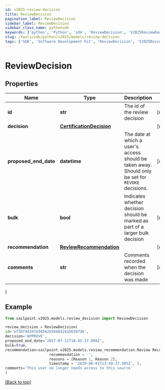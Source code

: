 ```yaml
---
id: v2025-review-decision
title: ReviewDecision
pagination_label: ReviewDecision
sidebar_label: ReviewDecision
sidebar_class_name: pythonsdk
keywords: ['python', 'Python', 'sdk', 'ReviewDecision', 'V2025ReviewDecision'] 
slug: /tools/sdk/python/v2025/models/review-decision
tags: ['SDK', 'Software Development Kit', 'ReviewDecision', 'V2025ReviewDecision']
---
```


# ReviewDecision


## Properties

Name | Type | Description | Notes
------------ | ------------- | ------------- | -------------
**id** | **str** | The id of the review decision | [required]
**decision** | [**CertificationDecision**](certification-decision) |  | [required]
**proposed_end_date** | **datetime** | The date at which a user's access should be taken away. Should only be set for `REVOKE` decisions. | [optional] 
**bulk** | **bool** | Indicates whether decision should be marked as part of a larger bulk decision | [required]
**recommendation** | [**ReviewRecommendation**](review-recommendation) |  | [optional] 
**comments** | **str** | Comments recorded when the decision was made | [optional] 
}

## Example

```python
from sailpoint.v2025.models.review_decision import ReviewDecision

review_decision = ReviewDecision(
id='ef38f94347e94562b5bb8424a56397d8',
decision='APPROVE',
proposed_end_date='2017-07-11T18:45:37.098Z',
bulk=True,
recommendation=sailpoint.v2025.models.review_recommendation.Review Recommendation(
                    recommendation = '', 
                    reasons = [Reason 1, Reason 2], 
                    timestamp = '2020-06-01T13:49:37.385Z', ),
comments='This user no longer needs access to this source'
)

```
[[Back to top]](#) 

